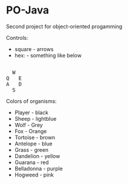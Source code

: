 # PO-Java
Second project for object-oriented progamming

Controls:
- square - arrows
- hex: - something like below
<pre>  
  W
Q   E
A   D
  S
</pre>

Colors of organisms:
- Player - black
- Sheep - lightblue
- Wolf - Grey
- Fox - Orange
- Tortoise - brown
- Antelope - blue
- Grass - green
- Dandelion - yellow
- Guarana - red
- Belladonna - purple
- Hogweed - pink
